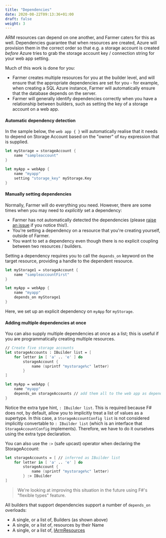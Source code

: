 ```yaml
---
title: "Dependencies"
date: 2020-08-22T09:13:36+01:00
draft: false
weight: 3
---
```

ARM resources can depend on one another, and Farmer caters for this as well. Dependencies guarantee that when resources are created, Azure will provision them in the correct order so that e.g. a storage account is created *before* Azure tries to grab the storage account key / connection string for your web app setting.

Much of this work is done for you:

* Farmer creates multiple resources for you at the builder level, and will ensure that the appropriate dependencies are set for you - for example, when creating a SQL Azure instance, Farmer will automatically ensure that the database depends on the server.
* Farmer will generally identify dependencies correctly when you have a relationship between builders, such as setting the key of a storage account on a web app.

#### Automatic dependency detection
In the sample below, the `web app { }` will automatically realise that it needs to depend on Storage Account based on the "owner" of `Key` expression that is supplied.

```fsharp
let myStorage = storageAccount {
    name "sampleaccount"
}

let myApp = webApp {
    name "myapp"
    setting "storage_key" myStorage.Key
}
```

#### Manually setting dependencies
Normally, Farmer will do everything you need. However, there are some times when you may need to *explicitly* set a dependency:

* Farmer has not automatically detected the dependencies (please [raise an issue](https://github.com/CompositionalIT/farmer/issues) if you notice this!).
* You're setting a dependency on a resource that you're creating yourself, outside of Farmer.
* You want to set a dependency even though there is no explicit coupling between two resources / builders.

Setting a dependency requires you to call the `depends_on` keyword on the target resource, providing a handle to the dependent resource.

```fsharp
let myStorage1 = storageAccount {
    name "sampleaccountFirst"
}

let myApp = webApp {
    name "myapp"
    depends_on myStorage1
}
```

Here, we set up an explicit dependency on `myApp` for `myStorage`.

#### Adding multiple dependencies at once
You can also supply multiple dependencies at once as a list; this is useful if you are programmatically creating multiple resources.

```fsharp
// Create five storage accounts
let storageAccounts : IBuilder list = [
    for letter in [ 'a' .. 'e' ] do
        storageAccount {
            name (sprintf "mystorage%c" letter)
        }
]

let myApp = webApp {
    name "myapp"
    depends_on storageAccounts // add them all to the web app as dependencies
}
```

Notice the extra type hint, `: IBuilder list`. This is required because F# does not, by default, allow you to implicitly treat a list of values as a supertype. In this case, a `StorageAccountConfig list` is not considered implicitly convertable to `: IBuilder list` (which is an interface that `StorageAccountConfig` implements). Therefore, we have to do it ourselves using the extra type declaration.

You can also use the `:>` (safe upcast) operator when declaring the StorageAccount:

```fsharp
let storageAccounts = [ // inferred as IBuilder list
    for letter in [ 'a' .. 'e' ] do
        storageAccount {
            name (sprintf "mystorage%c" letter)
        } :> IBuilder
]
```

> We're looking at improving this situation in the future using F#'s "flexible types" feature.

All builders that support dependencies support a number of `depends_on` overloads:

* A single, or a list of, Builders (as shown above)
* A single, or a list of, resources by their Name
* A single, or a list of, [IArmResources](../../contributing/adding-resources/2-iarm-resource/)